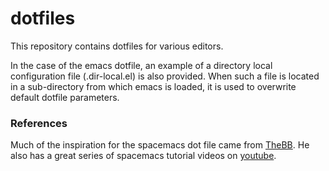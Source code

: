 # dotfiles

This repository contains dotfiles for various editors.

In the case of the emacs dotfile, an example of a directory local configuration file (.dir-local.el)
is also provided. When such a file is located in a sub-directory from which emacs is loaded, it is
used to overwrite default dotfile parameters.

### References

Much of the inspiration for the spacemacs dot file came from
[TheBB](https://github.com/TheBB/spacemacs-layers). He also has a great series of spacemacs tutorial
videos on [youtube](https://www.youtube.com/user/evfonn/videos?disable_polymer=1).

